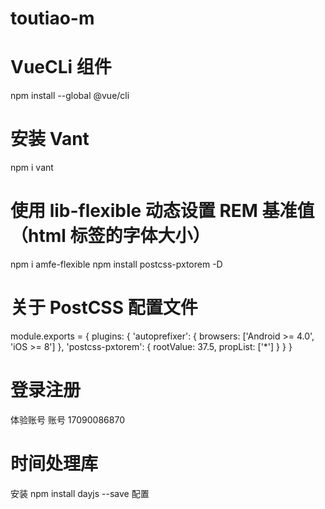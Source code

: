 # toutiao-m
# VueCLi 组件
npm install --global @vue/cli
# 安装 Vant
npm i vant

# 使用 lib-flexible 动态设置 REM 基准值（html 标签的字体大小）
npm i amfe-flexible
npm install postcss-pxtorem -D
# 关于 PostCSS 配置文件
module.exports = {
  plugins: {
    'autoprefixer': {
      browsers: ['Android >= 4.0', 'iOS >= 8']
    },
    'postcss-pxtorem': {
      rootValue: 37.5,
      propList: ['*']
    }
  }
}

# 登录注册
体验账号
账号 17090086870

# 时间处理库
安装 npm install dayjs --save
配置

